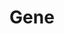 ---
title: "Gene"
summary: "English indie rock/Britpop band founded in 1993 in London and disbanded in 2004. Members are : : Vocals : Guitar : Bass : Drums"
image: "gene.jpg"
apple_music_artist_url: "https://music.apple.com/gb/artist/gene/1487969784"
wikipedia_url: "none"
---